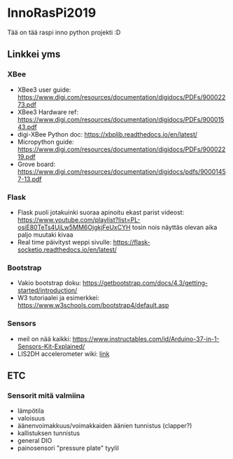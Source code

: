 # InnoRasPi2019
Tää on tää raspi inno python projekti :D

## Linkkei yms

### XBee
- XBee3 user guide: https://www.digi.com/resources/documentation/digidocs/PDFs/90002273.pdf
- XBee3 Hardware ref: https://www.digi.com/resources/documentation/digidocs/PDFs/90001543.pdf
- digi-XBee Python doc: https://xbplib.readthedocs.io/en/latest/
- Micropython guide: https://www.digi.com/resources/documentation/digidocs/PDFs/90002219.pdf
- Grove board: https://www.digi.com/resources/documentation/digidocs/pdfs/90001457-13.pdf

### Flask
- Flask puoli jotakuinki suoraa apinoitu ekast parist videost: https://www.youtube.com/playlist?list=PL-osiE80TeTs4UjLw5MM6OjgkjFeUxCYH tosin nois näyttäs olevan aika paljo muutaki kivaa
- Real time päivityst weppi sivulle: https://flask-socketio.readthedocs.io/en/latest/

### Bootstrap
- Vakio bootstrap doku: https://getbootstrap.com/docs/4.3/getting-started/introduction/
- W3 tutoriaalei ja esimerkkei: https://www.w3schools.com/bootstrap4/default.asp

### Sensors
- meil on nää kaikki: https://www.instructables.com/id/Arduino-37-in-1-Sensors-Kit-Explained/
- LIS2DH accelerometer wiki: [link](https://www.dfrobot.com/wiki/index.php/Gravity:_I2C_Triple_Axis_Accelerometer_-_LIS2DH_SKU:SEN0224)

## ETC

### Sensorit mitä valmiina
- lämpötila
- valoisuus
- äänenvoimakkuus/voimakkaiden äänien tunnistus (clapper?)
- kallistuksen tunnistus
- general DIO
- painosensori "pressure plate" tyylil
